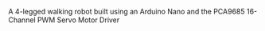 A 4-legged walking robot built using an Arduino Nano and the PCA9685 16-Channel PWM Servo Motor Driver
